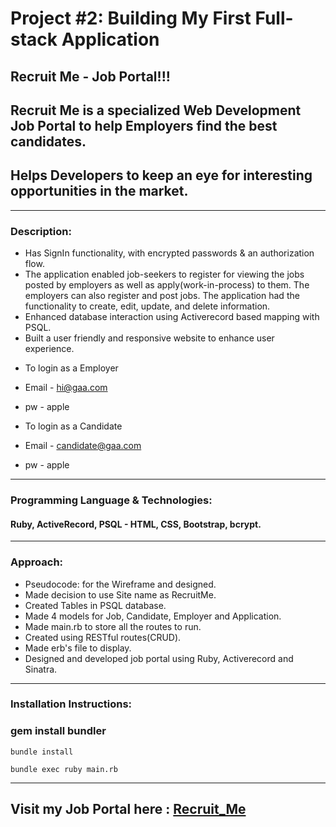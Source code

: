 # Project #2: Building My First Full-stack Application

## Recruit Me - Job Portal!!!

## Recruit Me is a specialized Web Development Job Portal to help Employers find the best candidates. 

## Helps Developers to keep an eye for interesting opportunities in the market.

---
### Description:

* Has SignIn functionality, with encrypted passwords & an authorization flow.
* The application enabled job-seekers to register for viewing the jobs posted by employers as well as apply(work-in-process) to them. The employers can also register and post jobs. The application had the functionality to create, edit, update, and delete information. 
* Enhanced database interaction using Activerecord based mapping with PSQL.
* Built a user friendly and responsive website to enhance user experience.

- To login as a Employer 
- Email - hi@gaa.com
- pw - apple

- To login as a Candidate
- Email - candidate@gaa.com
- pw - apple
---
### Programming Language & Technologies:

#### Ruby, ActiveRecord, PSQL - HTML, CSS, Bootstrap, bcrypt.
---
### Approach:

* Pseudocode: for the Wireframe and designed.
* Made decision to use Site name as RecruitMe.
* Created Tables in PSQL database.
* Made 4 models for Job, Candidate, Employer and Application.
* Made main.rb to store all the routes to run.
* Created using RESTful routes(CRUD).
* Made erb's file to display.
* Designed and developed job portal using Ruby, Activerecord and Sinatra.
---
### Installation Instructions:

### gem install bundler
```
bundle install
```
```
bundle exec ruby main.rb
```
---

## Visit my Job Portal here : [Recruit_Me](https://frozen-hamlet-65970.herokuapp.com/)